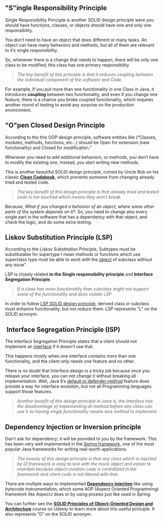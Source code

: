 
## "S"ingle Responsibility Principle

Single Responsibility Principle is another SOLID design principle were you should have functions, classes, or objects should have one and only one responsibility.

You don’t need to have an object that does different or many tasks. An object can have many behaviors and methods, but all of them are relevant to it’s single responsibility.

So, whenever there is a change that needs to happen, there will be only one class to be modified, this class has one primary responsibility.


> _The key benefit of this principle is that it reduces coupling between the individual component of the software and Code._

For example, If you put more than one functionality in one Class in Java, it introduces **coupling** between two functionality, and even if you change one feature, there is a chance you broke coupled functionality, which requires another round of testing to avoid any surprise on the production environment.


## "O"pen Closed Design Principle

According to tho this OOP design principle, software entities like (“Classes, modules, methods, functions, etc...) should be Open for extension (new functionality) and Closed for modification.”

Whenever you need to add additional behaviors, or methods, you don’t have to modify the existing one, instead, you start writing new methods.

This is another beautiful SOLID design principle, coined by Uncle Bob on his classic [**Clean Codebook**](http://www.amazon.com/Clean-Code-Handbook-Software-Craftsmanship/dp/0132350882?tag=javamysqlanta-20), which prevents someone from changing already tried and tested code.

> _The key benefit of this design principle is that already tried and tested code is not touched which means they won’t break._




Because, _What if you changed a behavior of an object, where some other parts of the system depends on it?_. So, you need to change also every single part in the software that has a dependency with that object, and check the logic, and do some extra testing.


## Liskov Substitution Principle (LSP)

According to the Liskov Substitution Principle, Subtypes must be substitutable for supertype I mean methods or functions which use superclass type must be able to work with the [object](http://javarevisited.blogspot.com/2012/12/what-is-object-in-java-or-oops-example.html) of subclass without any issue”.

LSP is closely related **to the Single responsibility principle** and **Interface Segregation Principle**.

> _If a class has more functionality than subclass might not support some of the functionality and does violate LSP._

In order to follow [LSP SOLID design principle](https://click.linksynergy.com/deeplink?id=JVFxdTr9V80&mid=39197&murl=https%3A%2F%2Fwww.udemy.com%2Fsolid-principles-object-oriented-design-architecture%2F), derived class or subclass must enhance functionality, but not reduce them. LSP represents “L” on the SOLID acronym.




##  Interface Segregation Principle (ISP)

The interface Segregation Principle states that a client should not implement an [interface](http://javarevisited.blogspot.com/2012/04/10-points-on-interface-in-java-with.html) if it doesn’t use that.

This happens mostly when one interface contains more than one functionality, and the client only needs one feature and no other.

There is no doubt that Interface design is a tricky job because once you release your interface, you can not change it without breaking all implementation. Well, Java 8’s [default or defender method](https://javarevisited.blogspot.com/2014/07/default-defender-or-extension-method-of-Java8-example-tutorial.html#axzz5kO8vmDxy) feature does provide a way for interface evolution, but not all Programming languages support those features.

> _Another benefit of this design principle in Java is, the interface has the disadvantage of implementing all method before any class can use it so having single functionality means less method to implement._


## Dependency Injection or Inversion principle

Don’t ask for dependency; it will be provided to you by the framework. This has been very well implemented in the [Spring framework](http://www.java67.com/2017/11/top-5-free-core-spring-mvc-courses-learn-online.html), one of the most popular Java frameworks for writing real-worth applications.

> _The beauty of this design principle is that any class which is injected by DI framework is easy to test with the mock object and easier to maintain because object creation code is centralized in the framework and client code is not littered with that._

There are multiple ways to implemented [**Dependency injection**](http://javarevisited.blogspot.com/2012/12/inversion-of-control-dependency-injection-design-pattern-spring-example-tutorial.html) like using bytecode instrumentation, which some AOP (Aspect Oriented Programming) framework like AspectJ does or by using proxies just like used in Spring.

You can further see the [**SOLID Principles of Object-Oriented Design and Architecture**](https://click.linksynergy.com/deeplink?id=JVFxdTr9V80&mid=39197&murl=https%3A%2F%2Fwww.udemy.com%2Fsolid-principles-object-oriented-design-architecture%2F) course on Udemy to learn more about this useful principle. It also represents “D” on the SOLID acronym.